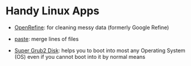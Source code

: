 # Handy Linux Apps

- [OpenRefine](http://openrefine.org/):
  for cleaning messy data (formerly Google Refine)

- [paste](http://linux.die.net/man/1/paste):
  merge lines of files

- [Super Grub2 Disk](http://www.supergrubdisk.org/super-grub2-disk/):
  helps you to boot into most any Operating System (OS) even if you
  cannot boot into it by normal means

